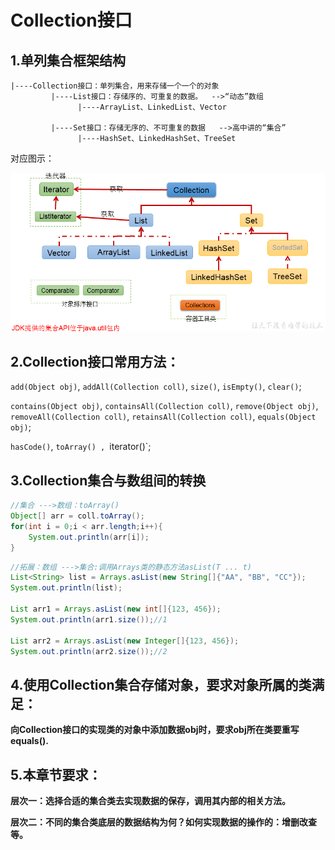 # Collection接口
## 1.单列集合框架结构
    |----Collection接口：单列集合，用来存储一个一个的对象
             |----List接口：存储序的、可重复的数据。  -->“动态”数组
                   |----ArrayList、LinkedList、Vector

             |----Set接口：存储无序的、不可重复的数据   -->高中讲的“集合”
                   |----HashSet、LinkedHashSet、TreeSet


对应图示：

![img1](../Chapter_9/img/ch9-2-1.bmp)

## 2.Collection接口常用方法：

`add(Object obj)`, `addAll(Collection coll)`, `size()`, `isEmpty()`, `clear()`;


`contains(Object obj)`, `containsAll(Collection coll)`, `remove(Object obj)`, `removeAll(Collection coll)`, `retainsAll(Collection coll)`, `equals(Object obj)`;


`hasCode()`, `toArray() , `iterator()`;

## 3.Collection集合与数组间的转换
```java
//集合 --->数组：toArray()
Object[] arr = coll.toArray();
for(int i = 0;i < arr.length;i++){
    System.out.println(arr[i]);
}
```

```java
//拓展：数组 --->集合:调用Arrays类的静态方法asList(T ... t)
List<String> list = Arrays.asList(new String[]{"AA", "BB", "CC"});
System.out.println(list);

List arr1 = Arrays.asList(new int[]{123, 456});
System.out.println(arr1.size());//1

List arr2 = Arrays.asList(new Integer[]{123, 456});
System.out.println(arr2.size());//2
```
## 4.使用Collection集合存储对象，要求对象所属的类满足：
**向Collection接口的实现类的对象中添加数据obj时，要求obj所在类要重写equals().**

## 5.本章节要求：
  
**层次一：选择合适的集合类去实现数据的保存，调用其内部的相关方法。**
   
**层次二：不同的集合类底层的数据结构为何？如何实现数据的操作的：增删改查等。**
